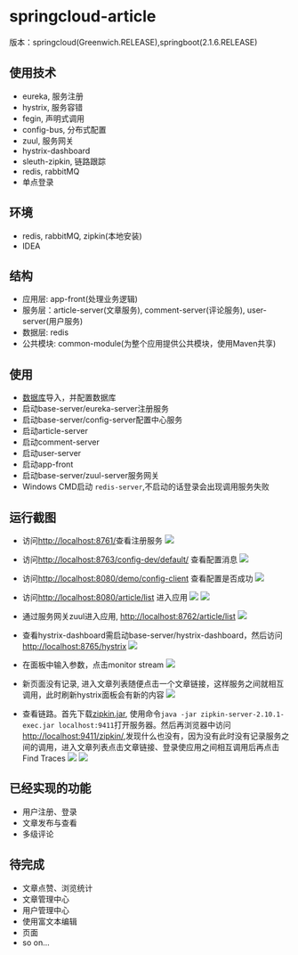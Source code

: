 # springcloud-article
版本：springcloud(Greenwich.RELEASE),springboot(2.1.6.RELEASE)
## 使用技术
- eureka, 服务注册
- hystrix, 服务容错
- fegin, 声明式调用
- config-bus, 分布式配置
- zuul, 服务网关
- hystrix-dashboard
- sleuth-zipkin, 链路跟踪
- redis, rabbitMQ
- 单点登录

## 环境
- redis, rabbitMQ, zipkin(本地安装)
- IDEA

## 结构
- 应用层: app-front(处理业务逻辑)
- 服务层：article-server(文章服务), comment-server(评论服务), user-server(用户服务)
- 数据层: redis
- 公共模块: common-module(为整个应用提供公共模块，使用Maven共享)

## 使用
- [数据库](/resource/sql/bbs.sql)导入，并配置数据库
- 启动base-server/eureka-server注册服务
- 启动base-server/config-server配置中心服务
- 启动article-server
- 启动comment-server
- 启动user-server
- 启动app-front
- 启动base-server/zuul-server服务网关
- Windows CMD启动 ```redis-server```,不启动的话登录会出现调用服务失败

## 运行截图
- 访问[http://localhost:8761/](http://localhost:8761/)查看注册服务
![](/resource/capture/ureka.png)
- 访问[http://localhost:8763/config-dev/default/](http://localhost:8763/config-dev/default/) 查看配置消息
![](/resource/capture/config-server.png)
- 访问[http://localhost:8080/demo/config-client](http://localhost:8080/demo/config-client) 查看配置是否成功
![](/resource/capture/config-client.png)
- 访问[http://localhost:8080/article/list](http://localhost:8080/article/list) 进入应用
![](/resource/capture/article-list.png)
![](/resource/capture/article-comment.png)
- 通过服务网关zuul进入应用, [http://localhost:8762/article/list](http://localhost:8762/article/list)
![](/resource/capture/article-list.png)
- 查看hystrix-dashboard需启动base-server/hystrix-dashboard，然后访问[http://localhost:8765/hystrix](http://localhost:8765/hystrix)
![](/resource/capture/hystrix-dashboard.png)
- 在面板中输入参数，点击monitor stream
![](/resource/capture/hystrix-input.png)
- 新页面没有记录, 进入文章列表随便点击一个文章链接，这样服务之间就相互调用，此时刷新hystrix面板会有新的内容
![](/resource/capture/hystrix-detail.png)

- 查看链路。首先下载[zipkin.jar](/resource/zipkin/zipkin-server-2.10.1-exec.jar), 使用命令```java -jar zipkin-server-2.10.1-exec.jar localhost:9411```打开服务器。然后再浏览器中访问[http://localhost:9411/zipkin/](http://localhost:9411/zipkin/),发现什么也没有，因为没有此时没有记录服务之间的调用，进入文章列表点击文章链接、登录使应用之间相互调用后再点击Find Traces
![](/resource/capture/zipkin-cmd.png)
![](/resource/capture/zipkin-board.png)

## 已经实现的功能
- 用户注册、登录
- 文章发布与查看
- 多级评论

## 待完成
- 文章点赞、浏览统计
- 文章管理中心
- 用户管理中心
- 使用富文本编辑
- 页面
- so on...